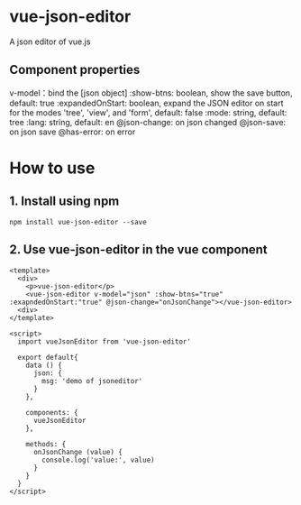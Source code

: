 # vue-json-editor

A json editor of vue.js

## Component properties

v-model：bind the [json object]
:show-btns: boolean, show the save button, default: true
:expandedOnStart: boolean, expand the JSON editor on start for the modes 'tree', 'view', and 'form', default: false
:mode: string, default: tree
:lang: string, default: en
@json-change: on json changed
@json-save: on json save
@has-error: on error

# How to use

## 1. Install using npm

```
npm install vue-json-editor --save
```

## 2. Use vue-json-editor in the vue component

```vue
<template>
  <div>
    <p>vue-json-editor</p>
    <vue-json-editor v-model="json" :show-btns="true" :exapndedOnStart:"true" @json-change="onJsonChange"></vue-json-editor>
  <div>
</template>

<script>
  import vueJsonEditor from 'vue-json-editor'

  export default{
    data () {
      json: {
        msg: 'demo of jsoneditor'
      }
    },

    components: {
      vueJsonEditor
    },

    methods: {
      onJsonChange (value) {
        console.log('value:', value)
      }
    }
  }
</script>
```
